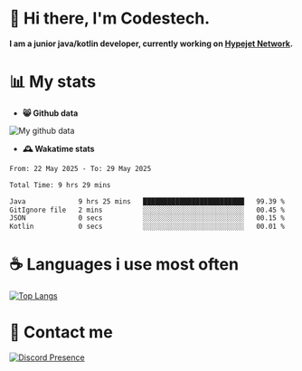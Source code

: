 # 👋 Hi there, I'm Codestech.
**I am a junior java/kotlin developer, currently working on [Hypejet Network](https://github.com/Hypejet).**

# 📊 My stats
- **😸 Github data**

![My github data](https://github-readme-stats.vercel.app/api?username=Codestech1&count_private=true&include_all_commits=true&theme=codeSTACKr)

- **🕰️ Wakatime stats**
<!--START_SECTION:waka-->

```txt
From: 22 May 2025 - To: 29 May 2025

Total Time: 9 hrs 29 mins

Java             9 hrs 25 mins   █████████████████████████   99.39 %
GitIgnore file   2 mins          ░░░░░░░░░░░░░░░░░░░░░░░░░   00.45 %
JSON             0 secs          ░░░░░░░░░░░░░░░░░░░░░░░░░   00.15 %
Kotlin           0 secs          ░░░░░░░░░░░░░░░░░░░░░░░░░   00.01 %
```

<!--END_SECTION:waka-->

# ☕ Languages i use most often
[![Top Langs](https://github-readme-stats.vercel.app/api/top-langs/?username=Codestech1&layout=compact&langs_count=8&exclude_repo=window5000.github.io&theme=codeSTACKr)](https://github.com/anuraghazra/github-readme-stats)

# 💬 Contact me
[![Discord Presence](https://lanyard.cnrad.dev/api/650718742157852740)](https://discord.com/users/650718742157852740)
</br>
